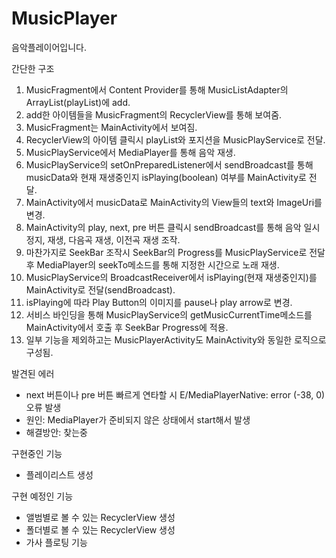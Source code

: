 # MusicPlayer

음악플레이어입니다.

간단한 구조
1. MusicFragment에서 Content Provider를 통해 MusicListAdapter의 ArrayList(playList)에 add.
2. add한 아이템들을 MusicFragment의 RecyclerView를 통해 보여줌.
3. MusicFragment는 MainActivity에서 보여짐.
4. RecyclerView의 아이템 클릭시 playList와 포지션을 MusicPlayService로 전달.
5. MusicPlayService에서 MediaPlayer를 통해 음악 재생.
6. MusicPlayService의 setOnPreparedListener에서 sendBroadcast를 통해 musicData와 현재 재생중인지 isPlaying(boolean) 여부를 MainActivity로 전달.
7. MainActivity에서 musicData로 MainActivity의 View들의 text와 ImageUri를 변경.
8. MainActivity의 play, next, pre 버튼 클릭시 sendBroadcast를 통해 음악 일시정지, 재생, 다음곡 재생, 이전곡 재생 조작.
9. 마찬가지로 SeekBar 조작시 SeekBar의 Progress를 MusicPlayService로 전달 후 MediaPlayer의 seekTo메소드를 통해 지정한 시간으로 노래 재생.
10. MusicPlayService의 BroadcastReceiver에서 isPlaying(현재 재생중인지)를 MainActivity로 전달(sendBroadcast).
11. isPlaying에 따라 Play Button의 이미지를 pause나 play arrow로 변경.
12. 서비스 바인딩을 통해 MusicPlayService의 getMusicCurrentTime메소드를 MainActivity에서 호출 후 SeekBar Progress에 적용.
13. 일부 기능을 제외하고는 MusicPlayerActivity도 MainActivity와 동일한 로직으로 구성됨.

발견된 에러
 - next 버튼이나 pre 버튼 빠르게 연타할 시 E/MediaPlayerNative: error (-38, 0)오류 발생
 - 원인: MediaPlayer가 준비되지 않은 상태에서 start해서 발생
 - 해결방안: 찾는중

구현중인 기능
 - 플레이리스트 생성

구현 예정인 기능
 - 앨범별로 볼 수 있는 RecyclerView 생성
 - 폴더별로 볼 수 있는 RecyclerView 생성
 - 가사 플로팅 기능
